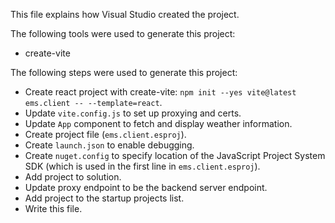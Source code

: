 This file explains how Visual Studio created the project.

The following tools were used to generate this project:
- create-vite

The following steps were used to generate this project:
- Create react project with create-vite: `npm init --yes vite@latest ems.client -- --template=react`.
- Update `vite.config.js` to set up proxying and certs.
- Update `App` component to fetch and display weather information.
- Create project file (`ems.client.esproj`).
- Create `launch.json` to enable debugging.
- Create `nuget.config` to specify location of the JavaScript Project System SDK (which is used in the first line in `ems.client.esproj`).
- Add project to solution.
- Update proxy endpoint to be the backend server endpoint.
- Add project to the startup projects list.
- Write this file.
